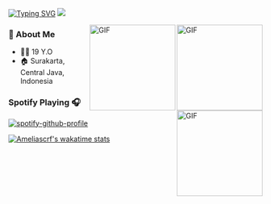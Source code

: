 [![Typing SVG](http://readme-typing-svg.herokuapp.com?font=Fira+Code&size=25&pause=1000&color=F700B8&random=false&width=435&lines=Hi+There%2C+My+Name+Is+Amelia+Lisa)](https://git.io/typing-svg)
 ![](https://komarev.com/ghpvc/?username=Ameliascrf&color=green)<p>
<img align="right" alt="GIF" height="170px" src="https://media.giphy.com/media/du3J3cXyzhj75IOgvA/giphy.gif" />
<img align="right" alt="GIF" height="170px" src="https://camo.githubusercontent.com/19de67baa6e5a6594c50a400d466144108a616b0/68747470733a2f2f6d65646961332e67697068792e636f6d2f6d656469612f6c6e377a32655772696951416c6c6656636e2f323030772e77656270" />

### 👤 About Me
* 🤷‍♂️ 19 Y.O
* 🏠 Surakarta, Central Java, Indonesia


<img align="right" alt="GIF" height="170px" src="https://media.giphy.com/media/J5B1Y8QZnzXXbLQIBu/giphy.gif" />

### Spotify Playing 🎧

[![spotify-github-profile](https://spotify-github-profile.vercel.app/api/view?uid=314iqaa5wlnytjblf2yfa4es5aly&cover_image=true&theme=novatorem)](https://spotify-github-profile.vercel.app/api/view?uid=314iqaa5wlnytjblf2yfa4es5aly&redirect=true)

[![Ameliascrf's wakatime stats](https://github-readme-stats.vercel.app/api/wakatime?username=@Ameliascrf&v=2)](https://github.com/Ameliascrf)
